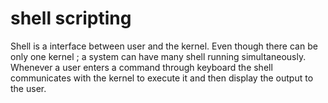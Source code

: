 # shell scripting

Shell is a interface between user and the kernel. Even though there can be  only one kernel ; a system can have many shell running simultaneously. Whenever a user enters a command through keyboard the
shell communicates with the kernel to execute it and then display the output to the user.


